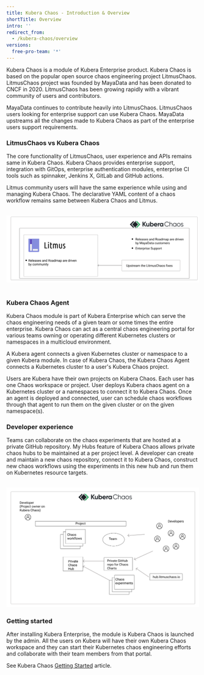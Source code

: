```yaml
---
title: Kubera Chaos - Introduction & Overview
shortTitle: Overview
intro: ''
redirect_from:
  - /kubera-chaos/overview
versions:
  free-pro-team: '*'
---
```


Kubera Chaos is a module of Kubera Enterprise product. Kubera Chaos is based on the popular open source chaos engineering project LitmusChaos.  LitmusChaos project was founded by MayaData and has been donated to CNCF in 2020. LitmusChaos has been growing rapidly with a vibrant community of users and contributors. 

MayaData continues to contribute heavily into LitmusChaos. LitmusChaos users looking for enterprise support can use Kubera Chaos. MayaData upstreams all the changes made to Kubera Chaos as part of the enterprise users support requirements. 

### LitmusChaos vs Kubera Chaos

The core functionality of LitmusChaos, user experience and APIs remains same in Kubera Chaos. Kubera Chaos provides enterprise support, integration with GitOps, enterprise authentication modules, enterprise CI tools such as spinnaker, Jenkins X, GitLab and GitHub actions. 

Litmus community users will have the same experience while using and managing Kubera Chaos. The declarative YAML content of a chaos workflow remains same between Kubera Chaos and Litmus. 

<br>

<img alt="Kubera Chaos vs Litmus" style="width:800px;" src="/assets/images/kuberachaos-litmus.png">
<br>

<br>



### Kubera Chaos Agent

Kubera Chaos module is part of Kubera Enterprise which can serve the chaos engineering needs of a given team or some times the entire enterprise. Kubera Chaos can act as a central chaos engineering portal for various teams owning or operating different Kubernetes clusters or namespaces in a multicloud environment. 

A Kubera agent connects a given Kubernetes cluster or namespace to a given Kubera module. In case of Kubera Chaos, the Kubera Chaos Agent connects a Kubernetes cluster to a user's Kubera Chaos project. 

Users are Kubera have their own projects on Kubera Chaos. Each user has one Chaos workspace or project. User deploys Kubera chaos agent on a Kubernetes cluster or a namespaces to connect it to Kubera Chaos. Once an agent is deployed and connected, user can schedule chaos workflows through that agent to run them on the given cluster or on the given namespace(s). 



### Developer experience

Teams can collaborate on the chaos experiments that are hosted at a private GitHub repository. My Hubs feature of Kubera Chaos allows private chaos hubs to be maintained at a per project level. A developer can create and maintain a new chaos repository, connect it to Kubera Chaos, construct new chaos workflows using the experiments in this new hub and run them on Kubernetes resource targets. 

<br>

<img alt="Kubera Chaos developer experience" style="width:800px;" src="/assets/images/kuberachaos-dev.png">
<br>



### Getting started

After installing Kubera Enterprise, the module is Kubera Chaos is launched by the admin. All the users on Kubera will have their own Kubera Chaos workspace and they can start their Kubernetes chaos engineering efforts and collaborate with their team members from that portal.

See Kubera Chaos [Getting Started](getting-started-with-kubera-chaos) article.



